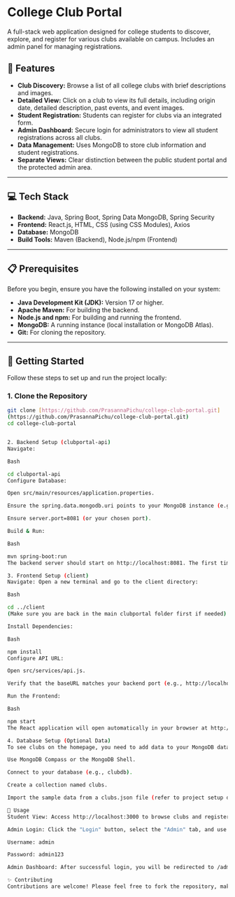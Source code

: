 # College Club Portal

A full-stack web application designed for college students to discover, explore, and register for various clubs available on campus. Includes an admin panel for managing registrations.



## 🌟 Features

* **Club Discovery:** Browse a list of all college clubs with brief descriptions and images.
* **Detailed View:** Click on a club to view its full details, including origin date, detailed description, past events, and event images.
* **Student Registration:** Students can register for clubs via an integrated form.
* **Admin Dashboard:** Secure login for administrators to view all student registrations across all clubs.
* **Data Management:** Uses MongoDB to store club information and student registrations.
* **Separate Views:** Clear distinction between the public student portal and the protected admin area.

---

## 💻 Tech Stack

* **Backend:** Java, Spring Boot, Spring Data MongoDB, Spring Security
* **Frontend:** React.js, HTML, CSS (using CSS Modules), Axios
* **Database:** MongoDB
* **Build Tools:** Maven (Backend), Node.js/npm (Frontend)

---

## 📋 Prerequisites

Before you begin, ensure you have the following installed on your system:

* **Java Development Kit (JDK):** Version 17 or higher.
* **Apache Maven:** For building the backend.
* **Node.js and npm:** For building and running the frontend.
* **MongoDB:** A running instance (local installation or MongoDB Atlas).
* **Git:** For cloning the repository.

---

## 🚀 Getting Started

Follow these steps to set up and run the project locally:

### 1. Clone the Repository

```bash
git clone [https://github.com/PrasannaPichu/college-club-portal.git]
(https://github.com/PrasannaPichu/college-club-portal.git)
cd college-club-portal


2. Backend Setup (clubportal-api)
Navigate:

Bash

cd clubportal-api
Configure Database:

Open src/main/resources/application.properties.

Ensure the spring.data.mongodb.uri points to your MongoDB instance (e.g., mongodb://localhost:27017/clubdb).

Ensure server.port=8081 (or your chosen port).

Build & Run:

Bash

mvn spring-boot:run
The backend server should start on http://localhost:8081. The first time it runs, it will create a default admin user (admin/admin123).

3. Frontend Setup (client)
Navigate: Open a new terminal and go to the client directory:

Bash

cd ../client 
(Make sure you are back in the main clubportal folder first if needed)

Install Dependencies:

Bash

npm install
Configure API URL:

Open src/services/api.js.

Verify that the baseURL matches your backend port (e.g., http://localhost:8081/api).

Run the Frontend:

Bash

npm start
The React application will open automatically in your browser at http://localhost:3000.

4. Database Setup (Optional Data)
To see clubs on the homepage, you need to add data to your MongoDB database.

Use MongoDB Compass or the MongoDB Shell.

Connect to your database (e.g., clubdb).

Create a collection named clubs.

Import the sample data from a clubs.json file (refer to project setup documentation or create your own club documents).

📖 Usage
Student View: Access http://localhost:3000 to browse clubs and register.

Admin Login: Click the "Login" button, select the "Admin" tab, and use the credentials:

Username: admin

Password: admin123

Admin Dashboard: After successful login, you will be redirected to /admin/dashboard to view all registrations.

✨ Contributing
Contributions are welcome! Please feel free to fork the repository, make changes, and submit a pull request.

